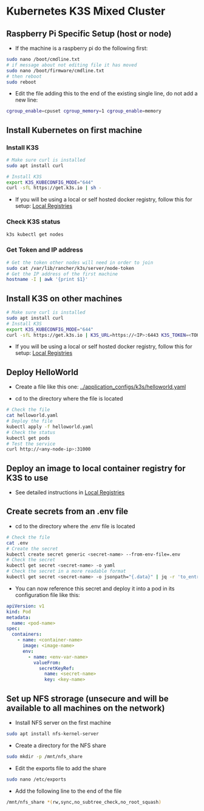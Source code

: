 # Kubernetes K3S Mixed Cluster

## Raspberry Pi Specific Setup (host or node)

- If the machine is a raspberry pi do the following first:

```bash
sudo nano /boot/cmdline.txt
# if message about not editing file it has moved
sudo nano /boot/firmware/cmdline.txt
# then reboot
sudo reboot
```

- Edit the file adding this to the end of the existing single line, do not add a new line:

```bash
cgroup_enable=cpuset cgroup_memory=1 cgroup_enable=memory
```

## Install Kubernetes on first machine

### Install K3S

```bash
# Make sure curl is installed
sudo apt install curl

# Install K3S
export K3S_KUBECONFIG_MODE="644"
curl -sfL https://get.k3s.io | sh -
```

- If you will be using a local or self hosted docker registry, follow this for setup: [Local Registries](../docs/docker_container_registry_local.md)

### Check K3S status

```bash
k3s kubectl get nodes
```

### Get Token and IP address

```bash
# Get the token other nodes will need in order to join
sudo cat /var/lib/rancher/k3s/server/node-token
# Get the IP address of the first machine
hostname -I | awk '{print $1}'
```

## Install K3S on other machines

```bash
# Make sure curl is installed
sudo apt install curl
# Install K3S
export K3S_KUBECONFIG_MODE="644"
curl -sfL https://get.k3s.io | K3S_URL=https://<IP>:6443 K3S_TOKEN=<TOKEN> sh -
```

- If you will be using a local or self hosted docker registry, follow this for setup: [Local Registries](../docs/docker_container_registry_local.md)

## Deploy HelloWorld

- Create a file like this one: [../application_configs/k3s/helloworld.yaml](../application_configs/k3s/helloworld.yaml)

- cd to the directory where the file is located

```bash
# Check the file
cat helloworld.yaml
# Deploy the file
kubectl apply -f helloworld.yaml
# Check the status
kubectl get pods
# Test the service
curl http://<any-node-ip>:31000
```

## Deploy an image to local container registry for K3S to use

- See detailed instructions in [Local Registries](../docs/docker_container_registry_local.md)

## Create secrets from an .env file

- cd to the directory where the .env file is located

```bash
# Check the file
cat .env
# Create the secret
kubectl create secret generic <secret-name> --from-env-file=.env
# Check the secret
kubectl get secret <secret-name> -o yaml
# Check the secret in a more readable format
kubectl get secret <secret-name> -o jsonpath="{.data}" | jq -r 'to_entries | map("\(.key)=\(.value|@base64d)") | .[]'
```

- You can now reference this secret and deploy it into a pod in its configuration file like this:

```yaml
apiVersion: v1
kind: Pod
metadata:
  name: <pod-name>
spec:
  containers:
    - name: <container-name>
      image: <image-name>
      env:
        - name: <env-var-name>
          valueFrom:
            secretKeyRef:
              name: <secret-name>
              key: <key-name>
```

## Set up NFS strorage (unsecure and will be available to all machines on the network)

- Install NFS server on the first machine

```bash
sudo apt install nfs-kernel-server
```

- Create a directory for the NFS share

```bash
sudo mkdir -p /mnt/nfs_share
```

- Edit the exports file to add the share

```bash
sudo nano /etc/exports
```

- Add the following line to the end of the file

```bash
/mnt/nfs_share *(rw,sync,no_subtree_check,no_root_squash)
```
